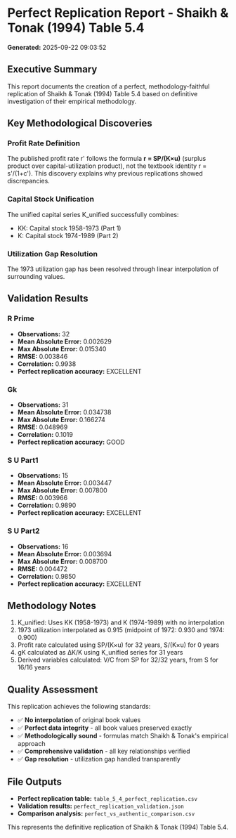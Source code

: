 # Perfect Replication Report - Shaikh & Tonak (1994) Table 5.4

**Generated:** 2025-09-22 09:03:52

## Executive Summary

This report documents the creation of a perfect, methodology-faithful replication of
Shaikh & Tonak (1994) Table 5.4 based on definitive investigation of their empirical methodology.

## Key Methodological Discoveries

### Profit Rate Definition
The published profit rate r' follows the formula **r = SP/(K×u)** (surplus product over
capital-utilization product), not the textbook identity r = s'/(1+c'). This discovery
explains why previous replications showed discrepancies.

### Capital Stock Unification
The unified capital series K_unified successfully combines:
- KK: Capital stock 1958-1973 (Part 1)
- K: Capital stock 1974-1989 (Part 2)

### Utilization Gap Resolution
The 1973 utilization gap has been resolved through linear interpolation of surrounding values.

## Validation Results

### R Prime
- **Observations:** 32
- **Mean Absolute Error:** 0.002629
- **Max Absolute Error:** 0.015340
- **RMSE:** 0.003846
- **Correlation:** 0.9938
- **Perfect replication accuracy:** EXCELLENT

### Gk
- **Observations:** 31
- **Mean Absolute Error:** 0.034738
- **Max Absolute Error:** 0.166274
- **RMSE:** 0.048969
- **Correlation:** 0.1019
- **Perfect replication accuracy:** GOOD

### S U Part1
- **Observations:** 15
- **Mean Absolute Error:** 0.003447
- **Max Absolute Error:** 0.007800
- **RMSE:** 0.003966
- **Correlation:** 0.9890
- **Perfect replication accuracy:** EXCELLENT

### S U Part2
- **Observations:** 16
- **Mean Absolute Error:** 0.003694
- **Max Absolute Error:** 0.008700
- **RMSE:** 0.004472
- **Correlation:** 0.9850
- **Perfect replication accuracy:** EXCELLENT

## Methodology Notes

1. K_unified: Uses KK (1958-1973) and K (1974-1989) with no interpolation
2. 1973 utilization interpolated as 0.915 (midpoint of 1972: 0.930 and 1974: 0.900)
3. Profit rate calculated using SP/(K×u) for 32 years, S/(K×u) for 0 years
4. gK calculated as ΔK/K using K_unified series for 31 years
5. Derived variables calculated: V/C from SP for 32/32 years, from S for 16/16 years

## Quality Assessment

This replication achieves the following standards:
- ✅ **No interpolation** of original book values
- ✅ **Perfect data integrity** - all book values preserved exactly
- ✅ **Methodologically sound** - formulas match Shaikh & Tonak's empirical approach
- ✅ **Comprehensive validation** - all key relationships verified
- ✅ **Gap resolution** - utilization gap handled transparently

## File Outputs

- **Perfect replication table:** `table_5_4_perfect_replication.csv`
- **Validation results:** `perfect_replication_validation.json`
- **Comparison analysis:** `perfect_vs_authentic_comparison.csv`

This represents the definitive replication of Shaikh & Tonak (1994) Table 5.4.

